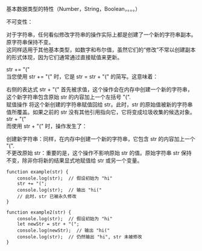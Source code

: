 基本数据类型的特性（Number，String，Boolean，。。。）      

不可变性：     

对于字符串，任何看似修改字符串的操作实际上都是创建了一个新的字符串副本。原字符串保持不变。      
这同样适用于其他基本类型，如数字和布尔值，虽然它们的“修改”不常以创建副本的形式体现，因为它们通常通过直接赋值来更新。      

str += "("   
当您使用 str += "(" 时，它是 str = str + "(" 的简写。这意味着：         

右侧的表达式 str + "(" 首先被求值，这个操作会在内存中创建一个新的字符串，这个新字符串包含原始 str 的内容加上一个左括号 "(".      
赋值操作 将这个新创建的字符串赋值回给 str。此时，str 的原始值被新的字符串值所覆盖。如果之前的 str 没有其他引用指向它，它将变成垃圾收集的候选对象。        
str + "("          
而使用 str + "(" 时，操作发生了：       
     
创建新字符串：同样，在内存中创建一个新的字符串，它包含 str 的内容加上一个 "(".       
不更改原始 str：重要的是，这个操作不影响原始 str 的值。原始字符串 str 保持不变，除非你将新的结果显式地赋值给 str 或另一个变量。      

```code
function example(str) {
    console.log(str);  // 假设初始为 "hi"
    str += "(";
    console.log(str);  // 输出 "hi("
    // 此时，str 已被永久修改
}

function example2(str) {
    console.log(str);  // 假设初始为 "hi"
    let newStr = str + "(";
    console.log(newStr);  // 输出 "hi("
    console.log(str);  // 仍然输出 "hi", str 未被修改
}
```
